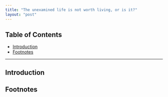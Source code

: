 ```yaml
---
title: "The unexamined life is not worth living, or is it?"
layout: "post"
---
```


## Table of Contents
- [Introduction](#introduction)
- [Footnotes](#footnotes)

---

## Introduction

## Footnotes
[^1]: 
